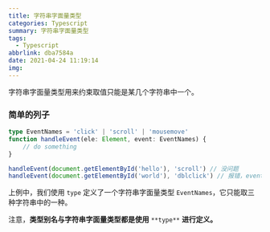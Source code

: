 ```yaml
---
title: 字符串字面量类型
categories: Typescript
summary: 字符串字面量类型
tags:
  - Typescript
abbrlink: dba7584a
date: 2021-04-24 11:19:14
img:
---
```



字符串字面量类型用来约束取值只能是某几个字符串中一个。

<!--more-->

### 简单的列子

```typescript
type EventNames = 'click' | 'scroll' | 'mousemove'
function handleEvent(ele: Element, event: EventNames) {
	// do something
}

handleEvent(document.getElementById('hello'), 'scroll') // 没问题
handleEvent(document.getElementById('world'), 'dblclick') // 报错，event不能为'dblclick'
```

上例中，我们使用 `type` 定义了一个字符串字面量类型 `EventNames`，它只能取三种字符串中的一种。

注意，**类型别名与字符串字面量类型都是使用** `**type**` **进行定义。**